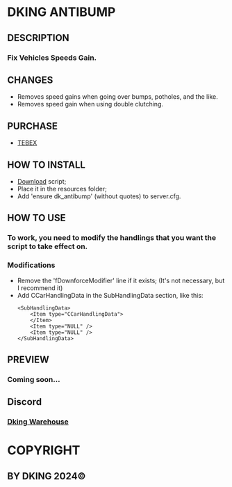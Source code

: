 # DKING ANTIBUMP

## DESCRIPTION

### Fix Vehicles Speeds Gain.

## CHANGES

* Removes speed ​​gains when going over bumps, potholes, and the like.
* Removes speed ​​gain when using double clutching.

## PURCHASE

* [TEBEX](https://dking.tebex.io/package/6491407)

## HOW TO INSTALL

* [Download](https://keymaster.fivem.net/asset-grants) script;
* Place it in the resources folder;
* Add 'ensure dk_antibump' (without quotes) to server.cfg.

## HOW TO USE

### To work, you need to modify the handlings that you want the script to take effect on.

### Modifications

* Remove the 'fDownforceModifier' line if it exists; (It's not necessary, but I recommend it)
* Add CCarHandlingData in the SubHandlingData section, like this:
    ```
    <SubHandlingData>
        <Item type="CCarHandlingData">
        </Item>
        <Item type="NULL" />
        <Item type="NULL" />
    </SubHandlingData>
    ```

## PREVIEW

### Coming soon...

## Discord

### [Dking Warehouse](https://discord.gg/Rw6vjcXspG)

# COPYRIGHT

## BY DKING 2024©

